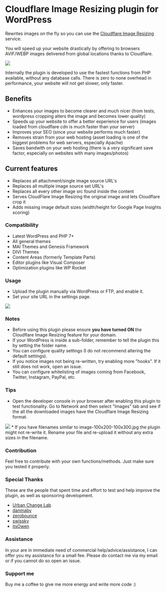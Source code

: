 # Cloudflare Image Resizing plugin for WordPress
 Rewrites images on the fly so you can use the [Cloudflare Image Resizing](https://blog.cloudflare.com/announcing-cloudflare-image-resizing-simplifying-optimal-image-delivery/) service.

 You will speed up your website drastically by offering to browsers AVIF/WEBP images delivered from global locations thanks to Cloudflare.

<img src="https://i.postimg.cc/T2rTSWVL/Screenshot-2023-07-13-at-8-22-47-PM.png">

 Internally the plugin is developed to use the fastest functions from PHP available, without any database calls. There is zero to none overhead in performance, your website will not get slower, only faster.

## Benefits
* Enhances your images to become clearer and much nicer (from tests, wordpress cropping alters the image and becomes lower quality)
* Speeds up your website to offer a better experience for users (images loaded from cloudflare cdn is much faster than your server)
* Improves your SEO (since your website performs much faster)
* Removes strain from your web hosting (asset loading is one of the biggest problems for web servers, especially Apache)
* Saves bandwith on your web hosting (there is a very significant save factor, especially on websites with many images/photos)

## Current features
* Replaces all attachment/single image source URL's
* Replaces all multiple image source set URL's
* Replaces all every other image src found inside the content
* Serves CloudFlare Image Resizing the original image and lets Cloudflare crop it
* Adds missing image default sizes (width/height for Google Page Insights scoring)

### Compatibility
* Latest WordPress and PHP 7+
* All general themes
* MAI Themes and Genesis Framework
* DIVI Themes
* Content Areas (formerly Template Parts)
* Editor plugins like Visual Composer
* Optimization plugins like WP Rocket

### Usage
* Upload the plugin manually via WordPress or FTP, and enable it.
* Set your site URL in the settings page.

<img src="https://i.postimg.cc/QxmhNGnj/Screenshot-2023-07-13-at-8-21-03-PM.png">

### Notes
* Before using this plugin please ensure **you have turned ON** the Cloudflare Image Resizing feature for your domain.
* If your WordPress is inside a sub-folder, remember to tell the plugin this by setting the folder name.
* You can configure quality settings (I do not recommend altering the default settings).
* If you notice images not being re-written, try enabling more "hooks". If it still does not work, open an issue.
* You can configure whitelisting of images coming from Facebook, Twitter, Instagram, PayPal, etc.

### Tips
* Open the developer console in your browser after enabling this plugin to test functionality. Go to Network and then select "Images" tab and see if the all the downloaded images have the Cloudflare Image Resizing format.
<img src="https://i.postimg.cc/wMhxQ1VN/console.jpg">
* If you have filenames similar to image-100x200-100x300.jpg the plugin might not re-write it. Rename your file and re-upload it without any extra sizes in the filename.

### Contribution
 Feel free to contribute with your own functions/methods. Just make sure you tested it properly.

### Special Thanks
 These are the people that spent time and effort to test and help improve the plugin, as well as sponsoring development.

* [Urban Change Lab](https://www.urbanchangelab.com)
* [danmaby](https://github.com/danmaby)
* [zerobounce](https://github.com/zerobounce)
* [swissky](https://github.com/swissky)
* [itsOwen](https://github.com/itsOwen)

### Assistance
 In your are in immediate need of commercial help/advice/assistance, I can offer you my assistance for a small fee.
 Please do contact me via my email or if you cannot do so open an issue.
 
### Support me
 Buy me a coffee to give me more energy and write more code :)
